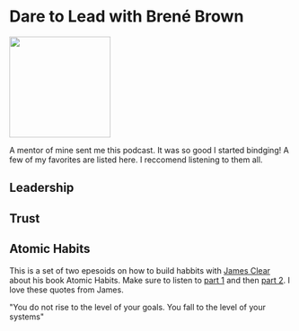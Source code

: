 # Dare to Lead with Brené Brown

<a href="https://brenebrown.com/podcast-show/dare-to-lead/">
<img src="https://brenebrown.com/wp-content/uploads/2021/08/Podcast_Show_Art_DTL-300x300.jpg" style="height:180px;1px solid black"/>
</a>

A mentor of mine sent me this podcast.  It was so good I started bindging!  A few of my favorites are listed here.  I reccomend listening to them all.

## Leadership


## Trust

## Atomic Habits

This is a set of two epesoids on how to build habbits with [James Clear](http://jamesclear.com) about his book Atomic Habits.  Make sure to listen to [part 1](https://brenebrown.com/podcast/atomic-habits-part-1-of-2/) and then [part 2](https://brenebrown.com/podcast/atomic-habits-part-2-of-2/).  I love these quotes from James.

"You do not rise to the level of your goals. You fall to the level of your systems"